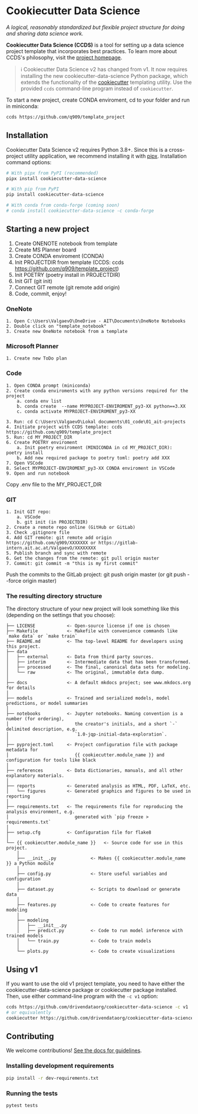 # Cookiecutter Data Science

_A logical, reasonably standardized but flexible project structure for doing and sharing data science work._

**Cookiecutter Data Science (CCDS)** is a tool for setting up a data science project template that incorporates best practices. To learn more about CCDS's philosophy, visit the [project homepage](https://cookiecutter-data-science.drivendata.org/).

> ℹ️ Cookiecutter Data Science v2 has changed from v1. It now requires installing the new cookiecutter-data-science Python package, which extends the functionality of the [cookiecutter](https://cookiecutter.readthedocs.io/en/stable/README.html) templating utility. Use the provided `ccds` command-line program instead of `cookiecutter`.


To start a new project, create CONDA enviroment, cd to your folder and run in miniconda:

```bash
ccds https://github.com/q909/template_project
```



## Installation

Cookiecutter Data Science v2 requires Python 3.8+. Since this is a cross-project utility application, we recommend installing it with [pipx](https://pypa.github.io/pipx/). Installation command options:

```bash
# With pipx from PyPI (recommended)
pipx install cookiecutter-data-science

# With pip from PyPI
pip install cookiecutter-data-science

# With conda from conda-forge (coming soon)
# conda install cookiecutter-data-science -c conda-forge
```

## Starting a new project

1. Create ONENOTE notebook from template
2. Create MS Planner board
3. Create CONDA enviroment (CONDA)
4. Init PROJECTDIR from template (CCDS: ccds https://github.com/q909/template_project)
5. Init POETRY (poetry install in PROJECTDIR)
6. Init GIT (git init)
7. Connect GIT remote (git remote add origin)
8. Code, commit, enjoy!





### OneNote
    1. Open C:\Users\ValgaevO\OneDrive - AIT\Documents\OneNote Notebooks
    2. Double click on "template_notebook"
    3. Create new OneNote notebook from a template

### Microsoft Planner
    1. Create new ToDo plan
    
### Code
	1. Open CONDA prompt (miniconda)
	2. Create conda enviroments with any python versions required for the project 
		a. conda env list
		b. conda create  --name MYPROJECT-ENVIROMENT_py3-XX python==3.XX
		c. conda activate MYPROJECT-ENVIROMENT_py3-XX
	
	3. Run: cd C:\Users\ValgaevO\Lokal documents\01_code\01_ait-projects
	4. Initiate project with CCDS template: ccds https://github.com/q909/template_project
	5. Run: cd MY_PROJECT_DIR
	6. Create POETRY enviroment 
		a. Init poetry enviroment (MINICONDA in cd MY_PROJECT_DIR):  poetry install
		b. Add new required package to poetry toml: poetry add XXX
	7. Open VSCode
	8. Select MYPROJECT-ENVIROMENT_py3-XX CONDA enviroment in VSCode
	9. Open and run notebook
Copy .env file to the MY_PROJECT_DIR


### GIT
	1. Init GIT repo: 
		a. VSCode 
		b. git init (in PROJECTDIR)
	2. Create a remote repo online (GitHub or GitLab)
	3. Check .gitignore file
	4. Add GIT remote: git remote add origin https://github.com/q909/XXXXXXX or https://gitlab-intern.ait.ac.at/ValgaevO/XXXXXXXX
	5. Publish branch and sync with remote
	6. Get the changes from the remote: git pull origin master
	7. Commit: git commit -m "this is my first commit"
Push the commits to the GitLab project: git push origin master (or git push --force origin master)







### The resulting directory structure

The directory structure of your new project will look something like this (depending on the settings that you choose):

```
├── LICENSE            <- Open-source license if one is chosen
├── Makefile           <- Makefile with convenience commands like `make data` or `make train`
├── README.md          <- The top-level README for developers using this project.
├── data
│   ├── external       <- Data from third party sources.
│   ├── interim        <- Intermediate data that has been transformed.
│   ├── processed      <- The final, canonical data sets for modeling.
│   └── raw            <- The original, immutable data dump.
│
├── docs               <- A default mkdocs project; see www.mkdocs.org for details
│
├── models             <- Trained and serialized models, model predictions, or model summaries
│
├── notebooks          <- Jupyter notebooks. Naming convention is a number (for ordering),
│                         the creator's initials, and a short `-` delimited description, e.g.
│                         `1.0-jqp-initial-data-exploration`.
│
├── pyproject.toml     <- Project configuration file with package metadata for 
│                         {{ cookiecutter.module_name }} and configuration for tools like black
│
├── references         <- Data dictionaries, manuals, and all other explanatory materials.
│
├── reports            <- Generated analysis as HTML, PDF, LaTeX, etc.
│   └── figures        <- Generated graphics and figures to be used in reporting
│
├── requirements.txt   <- The requirements file for reproducing the analysis environment, e.g.
│                         generated with `pip freeze > requirements.txt`
│
├── setup.cfg          <- Configuration file for flake8
│
└── {{ cookiecutter.module_name }}   <- Source code for use in this project.
    │
    ├── __init__.py             <- Makes {{ cookiecutter.module_name }} a Python module
    │
    ├── config.py               <- Store useful variables and configuration
    │
    ├── dataset.py              <- Scripts to download or generate data
    │
    ├── features.py             <- Code to create features for modeling
    │
    ├── modeling                
    │   ├── __init__.py 
    │   ├── predict.py          <- Code to run model inference with trained models          
    │   └── train.py            <- Code to train models
    │
    └── plots.py                <- Code to create visualizations   
```

## Using v1

If you want to use the old v1 project template, you need to have either the cookiecutter-data-science package or cookiecutter package installed. Then, use either command-line program with the `-c v1` option:

```bash
ccds https://github.com/drivendataorg/cookiecutter-data-science -c v1
# or equivalently
cookiecutter https://github.com/drivendataorg/cookiecutter-data-science -c v1
```

## Contributing

We welcome contributions! [See the docs for guidelines](https://cookiecutter-data-science.drivendata.org/contributing/).

### Installing development requirements

```bash
pip install -r dev-requirements.txt
```

### Running the tests

```bash
pytest tests
```
